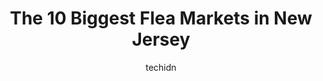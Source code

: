 ---
layout: ampstory
image: https://i0.wp.com/paketmu.com/wp-content/uploads/2023/06/five-acres-0-in-new-jersey-1686366369.jpeg?resize=640,853
author: techidn
featured: false
description: Explore the diverse Flea Market scene in New Jersey, home to an incredible selection of 10 establishments catering to every taste. Whether youre in search of iconic favorites or undiscovere
title: The 10 Biggest Flea Markets in New Jersey
cover:
   title: The 10 Biggest Flea Markets in New Jersey
   subtitle: RICKPATE
   background: https://paketmu.com/wp-content/uploads/2023/06/five-acres-0-in-new-jersey-1686366369.jpeg

pages: 
 - layout: thirds
   top: <h1>#1 Columbus Farmers Market</h1>
   bottom: "<p>This is where to go for fresh produce at amazing prices!  The supermarkets just cannot compete.  Most of their veggies are sold in crates or baskets at bargain prices.  J</p>"
   background: https://paketmu.com/wp-content/uploads/2023/06/five-acres-1-in-new-jersey-1686366370.jpeg
   backgroundblur: true
 - layout: thirds
   top: <h1>#2 Englishtown Flea Market</h1>
   bottom: "<p>Been coming here since I was a kid. Love this place.whether youre looking for a specific item or just want to get out of the house and get some fresh air, there is alway</p>"
   background: https://paketmu.com/wp-content/uploads/2023/06/five-acres-2-in-new-jersey-1686366371.jpeg
   cta:
      link: https://paketmu.com/the-10-biggest-flea-markets-in-new-jersey/
      text: The 10 Biggest Flea Markets in New Jersey
 - layout: thirds
   top: <h1>#3 Collingwood Auction & Flea Market</h1>
   bottom: "<p>Grew up coming here on the weekends both as a customer and a seller. It has a bustling indoor section as well as all the outdoor merchants. Lots of good memories here. Al</p>"
   background: https://paketmu.com/wp-content/uploads/2023/06/five-acres-3-in-new-jersey-1686366372.jpeg
   cta:
      link: https://paketmu.com/the-10-biggest-flea-markets-in-new-jersey/
      text: The 10 Biggest Flea Markets in New Jersey
 - layout: thirds
   top: <h1>#4 New Meadowlands Market</h1>
   bottom: "<p>Lot J Metlife Stadium, 102 NJ-120, East Rutherford, NJ 07073, United States</p>"
   background: https://images.unsplash.com/photo-1489694553447-4c9339da310d?ixlib=rb-4.0.3&ixid=MnwxMjA3fDB8MHxwaG90by1wYWdlfHx8fGVufDB8fHx8&auto=format&fit=crop&w=640&h=853&q=80
   cta:
      link: https://paketmu.com/the-10-biggest-flea-markets-in-new-jersey/
      text: The 10 Biggest Flea Markets in New Jersey
 - layout: thirds
   top: <h1>#5 Flea market berlin NJ.</h1>
   bottom: "<p>41 Clementon Rd, Berlin, NJ 08009, United States</p>"
   background: https://images.unsplash.com/photo-1524169358666-79f22534bc6e?ixlib=rb-4.0.3&ixid=MnwxMjA3fDB8MHxwaG90by1wYWdlfHx8fGVufDB8fHx8&auto=format&fit=crop&w=640&h=853&q=80
   cta:
      link: https://paketmu.com/the-10-biggest-flea-markets-in-new-jersey/
      text: The 10 Biggest Flea Markets in New Jersey
 - layout: thirds
   top: <h1>#6 Avenel Flea Market</h1>
   bottom: "<p>1488 Rahway Ave, Avenel, NJ 07001, United States</p>"
   background: https://images.unsplash.com/photo-1608501821300-4f99e58bba77?ixlib=rb-4.0.3&ixid=MnwxMjA3fDB8MHxwaG90by1wYWdlfHx8fGVufDB8fHx8&auto=format&fit=crop&w=640&h=853&q=80
   cta:
      link: https://paketmu.com/the-10-biggest-flea-markets-in-new-jersey/
      text: The 10 Biggest Flea Markets in New Jersey
 - layout: thirds
   top: <h1>#7 New Egypt Flea Market Village</h1>
   bottom: "<p>933 Monmouth Rd, Cream Ridge, NJ 08514, United States</p>"
   background: https://images.unsplash.com/photo-1547366785-564103df7e13?ixlib=rb-4.0.3&ixid=MnwxMjA3fDB8MHxwaG90by1wYWdlfHx8fGVufDB8fHx8&auto=format&fit=crop&w=640&h=853&q=80
   cta:
      link: https://paketmu.com/the-10-biggest-flea-markets-in-new-jersey/
      text: The 10 Biggest Flea Markets in New Jersey
 - layout: thirds
   middle: Continue reading...
   background: https://images.unsplash.com/photo-1557672172-298e090bd0f1?ixlib=rb-4.0.3&ixid=MnwxMjA3fDB8MHxwaG90by1wYWdlfHx8fGVufDB8fHx8&auto=format&fit=crop&w=640&h=853&q=80
   cta:
      link: https://paketmu.com/the-10-biggest-flea-markets-in-new-jersey/
      text: The 10 Biggest Flea Markets in New Jersey
      
---